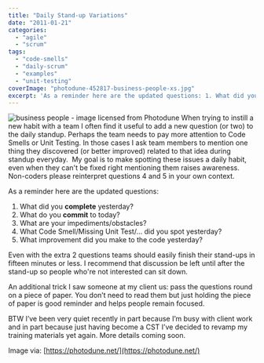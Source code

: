 ```yaml
---
title: "Daily Stand-up Variations"
date: "2011-01-21"
categories: 
  - "agile"
  - "scrum"
tags: 
  - "code-smells"
  - "daily-scrum"
  - "examples"
  - "unit-testing"
coverImage: "photodune-452817-business-people-xs.jpg"
excerpt: 'As a reminder here are the updated questions: 1. What did you **complete** yesterday? 2.'
---
```


![business people - image licensed from Photodune](src/content/blog/daily-stand-up-variations/images/photodune-452817-business-people-xs.jpg) When trying to instill a new habit with a team I often find it useful to add a new question (or two) to the daily standup. Perhaps the team needs to pay more attention to Code Smells or Unit Testing. In those cases I ask team members to mention one thing they discovered (or better improved) related to that idea during standup everyday.  My goal is to make spotting these issues a daily habit, even when they can't be fixed right mentioning them raises awareness. Non-coders please reinterpret questions 4 and 5 in your own context.

As a reminder here are the updated questions:

1. What did you **complete** yesterday?
2. What do you **commit** to today?
3. What are your impediments/obstacles?
4. What Code Smell/Missing Unit Test/... did you spot yesterday?
5. What improvement did you make to the code yesterday?

Even with the extra 2 questions teams should easily finish their stand-ups in fifteen minutes or less. I recommend that discussion be left until after the stand-up so people who're not interested can sit down.

An additional trick I saw someone at my client us: pass the questions round on a piece of paper. You don’t need to read them but just holding the piece of paper is good reminder and helps people remain focused.

BTW I’ve been very quiet recently in part because I’m busy with client work and in part because just having become a CST I’ve decided to revamp my training materials yet again. More details coming soon.

Image via: [https://photodune.net/](https://photodune.net/)
